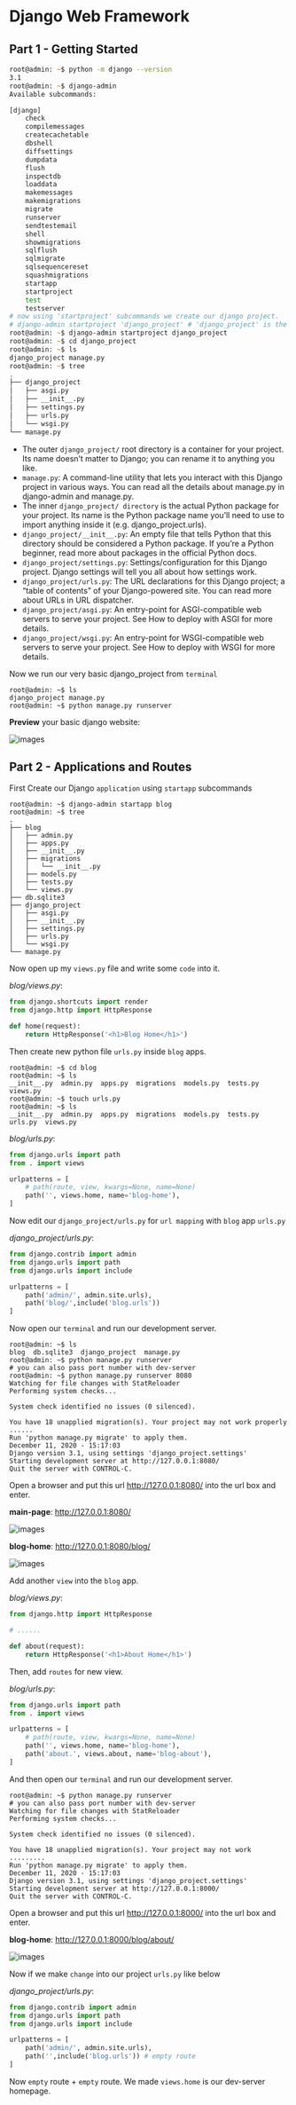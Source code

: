 # Django Web Framework

## Part 1 - Getting Started

```zsh
root@admin: ~$ python -m django --version
3.1
root@admin: ~$ django-admin 
Available subcommands:

[django]
    check
    compilemessages
    createcachetable
    dbshell
    diffsettings
    dumpdata
    flush
    inspectdb
    loaddata
    makemessages
    makemigrations
    migrate
    runserver
    sendtestemail
    shell
    showmigrations
    sqlflush
    sqlmigrate
    sqlsequencereset
    squashmigrations
    startapp
    startproject
    test
    testserver
# now using 'startproject' subcommands we create our django project.
# django-admin startproject 'django_project' # 'django_project' is the project name.
root@admin: ~$ django-admin startproject django_project
root@admin: ~$ cd django_project
root@admin: ~$ ls
django_project manage.py
root@admin: ~$ tree
.
├── django_project
│   ├── asgi.py
│   ├── __init__.py
│   ├── settings.py
│   ├── urls.py
│   └── wsgi.py
└── manage.py
```

- The outer `django_project/` root directory is a container for your project. Its name doesn’t matter to Django; you can rename it to anything you like.
- `manage.py`: A command-line utility that lets you interact with this Django project in various ways. You can read all the details about manage.py in django-admin and manage.py.
- The inner `django_project/ directory` is the actual Python package for your project. Its name is the Python package name you’ll need to use to import anything inside it (e.g. django_project.urls).
- `django_project/__init__.py`: An empty file that tells Python that this directory should be considered a Python package. If you’re a Python beginner, read more about packages in the official Python docs.
- `django_project/settings.py`: Settings/configuration for this Django project. Django settings will tell you all about how settings work.
- `django_project/urls.py`: The URL declarations for this Django project; a “table of contents” of your Django-powered site. You can read more about URLs in URL dispatcher.
- `django_project/asgi.py`: An entry-point for ASGI-compatible web servers to serve your project. See How to deploy with ASGI for more details.
- `django_project/wsgi.py`: An entry-point for WSGI-compatible web servers to serve your project. See How to deploy with WSGI for more details.

Now we run our very basic django_project from `terminal`

```console
root@admin: ~$ ls
django_project manage.py
root@admin: ~$ python manage.py runserver
```

**Preview** your basic django website:

![images](images/1.png)

## Part 2 - Applications and Routes

First Create our Django `application` using `startapp` subcommands

```console
root@admin: ~$ django-admin startapp blog
root@admin: ~$ tree
.
├── blog
│   ├── admin.py
│   ├── apps.py
│   ├── __init__.py
│   ├── migrations
│   │   └── __init__.py
│   ├── models.py
│   ├── tests.py
│   └── views.py
├── db.sqlite3
├── django_project
│   ├── asgi.py
│   ├── __init__.py
│   ├── settings.py
│   ├── urls.py
│   └── wsgi.py
└── manage.py
```

Now open up my `views.py` file and write some `code` into it.

_blog/views.py_:

```py
from django.shortcuts import render
from django.http import HttpResponse

def home(request):
    return HttpResponse('<h1>Blog Home</h1>')
```

Then create new python file `urls.py` inside `blog` apps.

```console
root@admin: ~$ cd blog
root@admin: ~$ ls
__init__.py  admin.py  apps.py  migrations  models.py  tests.py  views.py
root@admin: ~$ touch urls.py
root@admin: ~$ ls
__init__.py  admin.py  apps.py  migrations  models.py  tests.py  urls.py  views.py
```

_blog/urls.py_:

```py
from django.urls import path
from . import views

urlpatterns = [
    # path(route, view, kwargs=None, name=None)
    path('', views.home, name='blog-home'),
]
```

Now edit our `django_project/urls.py` for `url mapping` with `blog` app `urls.py`

*django_project/urls.py*:

```py
from django.contrib import admin
from django.urls import path
from django.urls import include

urlpatterns = [
    path('admin/', admin.site.urls),
    path('blog/',include('blog.urls'))
]
```

Now open our `terminal` and run our development server.

```console
root@admin: ~$ ls
blog  db.sqlite3  django_project  manage.py
root@admin: ~$ python manage.py runserver
# you can also pass port number with dev-server
root@admin: ~$ python manage.py runserver 8080
Watching for file changes with StatReloader
Performing system checks...

System check identified no issues (0 silenced).

You have 18 unapplied migration(s). Your project may not work properly ......
Run 'python manage.py migrate' to apply them.
December 11, 2020 - 15:17:03
Django version 3.1, using settings 'django_project.settings'
Starting development server at http://127.0.0.1:8080/
Quit the server with CONTROL-C.
```

Open a browser and put this url <http://127.0.0.1:8080/> into the url box and enter.

**main-page**: <http://127.0.0.1:8080/>

![images](images/2.png)

**blog-home**: <http://127.0.0.1:8080/blog/>

![images](images/3.png)

Add another `view` into the `blog` app.

_blog/views.py_:

```py
from django.http import HttpResponse

# ......

def about(request):
    return HttpResponse('<h1>About Home</h1>')
```

Then, add `routes` for new view.

_blog/urls.py_:

```py
from django.urls import path
from . import views

urlpatterns = [
    # path(route, view, kwargs=None, name=None)
    path('', views.home, name='blog-home'),
    path('about.', views.about, name='blog-about'),
]
```

And then open our `terminal` and run our development server.

```console
root@admin: ~$ python manage.py runserver
# you can also pass port number with dev-server
Watching for file changes with StatReloader
Performing system checks...

System check identified no issues (0 silenced).

You have 18 unapplied migration(s). Your project may not work .........
Run 'python manage.py migrate' to apply them.
December 11, 2020 - 15:17:03
Django version 3.1, using settings 'django_project.settings'
Starting development server at http://127.0.0.1:8000/
Quit the server with CONTROL-C.
```

Open a browser and put this url <http://127.0.0.1:8000/> into the url box and enter.

**blog-home**: <http://127.0.0.1:8000/blog/about/>

![images](images/4.png)

Now if we make `change` into our project `urls.py` like below

*django_project/urls.py*:

```py
from django.contrib import admin
from django.urls import path
from django.urls import include

urlpatterns = [
    path('admin/', admin.site.urls),
    path('',include('blog.urls')) # empty route
]
```

Now `empty` route + `empty` route. We made `views.home` is our dev-server homepage.
